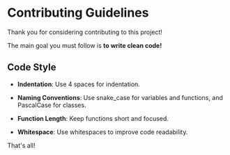 # Contributing Guidelines

Thank you for considering contributing to this project!

The main goal you must follow is **to write clean code!**

## Code Style

- **Indentation**: Use 4 spaces for indentation.

- **Naming Conventions**: Use snake_case for variables and functions, and PascalCase for classes.

- **Function Length**: Keep functions short and focused.

- **Whitespace**: Use whitespaces to improve code readability.

That's all!
